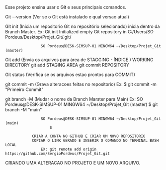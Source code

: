 Esse projeto ensina usar o Git e seus principais comandos.

Git --version   (Ver se o Git está instalado e qual versao atual)

Git init        (Inicia um repositorio Git no repositório selecionado) inicia dentro da Branch Master.
                    Ex: Git init
                    Initialized empty Git repository in C:/Users/SO Pordeus/Desktop/Projet_Git/.git/

                    SO Pordeus@DESK-SIMSUP-01 MINGW64 ~/Desktop/Projet_Git (master)

Git add         (Envia os arquivos para área de  STAGGING - ÍNDICE )
                    WORKING DIRECTORY
                git add
                    STAGING AREA 
                            git commit
                    REPOSITORY

Git status      (Verifica se os arquivos estao prontos para COMMIT)

git commit -m   (Grava alteracoes feitas no repositorio)
                    Ex: $ git commit -m "Primeiro Commit"

git branch -M   (Mudar o nome da Branch Marster para Main)
                    Ex: SO Pordeus@DESK-SIMSUP-01 MINGW64 ~/Desktop/Projet_Git (master)
                        $ git branch -M "main"

                    SO Pordeus@DESK-SIMSUP-01 MINGW64 ~/Desktop/Projet_Git (main)
                        $

                CRIAR A CONTA NO GITHUB E CRIAR UM NOVO REPOSITORIO
                COPIAR O LINK GERADO E INSERIR O COMANDO NO TERMINAL BASH LOCAL
                    EX: git remote add origin https://github.com/SergioPordeus/Projet_Git.git


CRIANDO UMA ALTERACAO NO PROJETO E UM NOVO ARQUIVO.

